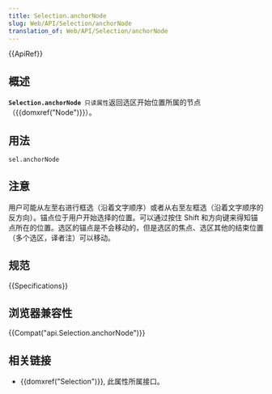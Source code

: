```yaml
---
title: Selection.anchorNode
slug: Web/API/Selection/anchorNode
translation_of: Web/API/Selection/anchorNode
---
```

{{ApiRef}}

## 概述

**`Selection.anchorNode `**`只读属性`返回选区开始位置所属的节点（{{domxref("Node")}}）。

## 用法

```plain
sel.anchorNode
```

## 注意

用户可能从左至右进行框选（沿着文字顺序）或者从右至左框选（沿着文字顺序的反方向）。锚点位于用户开始选择的位置。可以通过按住 Shift 和方向键来得知锚点所在的位置。选区的锚点是不会移动的，但是选区的焦点、选区其他的结束位置（多个选区，译者注）可以移动。

## 规范

{{Specifications}}

## 浏览器兼容性

{{Compat("api.Selection.anchorNode")}}

## 相关链接

- {{domxref("Selection")}}, 此属性所属接口。
